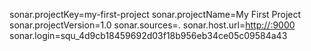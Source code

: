 sonar.projectKey=my-first-project
sonar.projectName=My First Project
sonar.projectVersion=1.0
sonar.sources=.
sonar.host.url=[http://<your-ec2-ip>:9000](http://107.20.84.134:9000/)
sonar.login=squ_4d9cb18459692d03f18b956eb34ce05c09584a43
